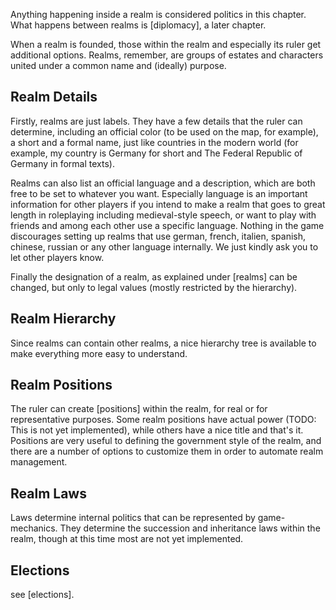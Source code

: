 Anything happening inside a realm is considered politics in this chapter. What happens between realms is [diplomacy], a later chapter.

When a realm is founded, those within the realm and especially its ruler get additional options. Realms, remember, are groups of estates and characters united under a common name and (ideally) purpose.


Realm Details
-------------
Firstly, realms are just labels. They have a few details that the ruler can determine, including an official color (to be used on the map, for example), a short and a formal name, just like countries in the modern world (for example, my country is Germany for short and The Federal Republic of Germany in formal texts).

Realms can also list an official language and a description, which are both free to be set to whatever you want. Especially language is an important information for other players if you intend to make a realm that goes to great length in roleplaying including medieval-style speech, or want to play with friends and among each other use a specific language. Nothing in the game discourages setting up realms that use german, french, italien, spanish, chinese, russian or any other language internally. We just kindly ask you to let other players know.

Finally the designation of a realm, as explained under [realms] can be changed, but only to legal values (mostly restricted by the hierarchy).


Realm Hierarchy
---------------
Since realms can contain other realms, a nice hierarchy tree is available to make everything more easy to understand.


Realm Positions
---------------
The ruler can create [positions] within the realm, for real or for representative purposes. Some realm positions have actual power (TODO: This is not yet implemented), while others have a nice title and that's it. Positions are very useful to defining the government style of the realm, and there are a number of options to customize them in order to automate realm management.


Realm Laws
----------
Laws determine internal politics that can be represented by game-mechanics. They determine the succession and inheritance laws within the realm, though at this time most are not yet implemented.


Elections
---------
see [elections].
